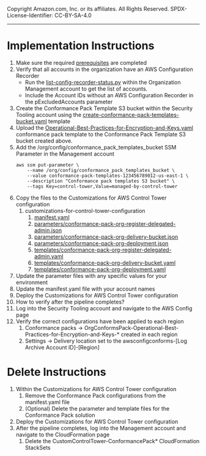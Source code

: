 Copyright Amazon.com, Inc. or its affiliates. All Rights Reserved. SPDX-License-Identifier: CC-BY-SA-4.0

----
   
# Implementation Instructions

1. Make sure the required [prerequisites](../../../../extras/aws-control-tower/prerequisites/README.md) are completed
2. Verify that all accounts in the organization have an AWS Configuration Recorder
   * Run the [list-config-recorder-status.py](../../../../extras/aws-control-tower/helper-scripts/list-config-recorder-status.py) 
     within the Organization Management account to get the list of accounts.
   * Include the Account IDs without an AWS Configuration Recorder in the pExcludedAccounts parameter 
3. Create the Conformance Pack Template S3 bucket within the Security Tooling account using the 
    [create-conformance-pack-templates-bucket.yaml](../documentation/setup/create-conformance-pack-templates-bucket.yaml)
    template
4. Upload the [Operational-Best-Practices-for-Encryption-and-Keys.yaml](../documentation/setup/conformance-pack-templates/Operational-Best-Practices-for-Encryption-and-Keys.yaml) 
   conformance pack template to the Conformance Pack Template S3 bucket created above.
5. Add the /org/config/conformance_pack_templates_bucket SSM Parameter in the Management account
   ```
   aws ssm put-parameter \ 
       --name /org/config/conformance_pack_templates_bucket \ 
       --value conformance-pack-templates-123456789012-us-east-1 \ 
       --description "Conformance pack templates S3 bucket" \
       --tags Key=control-tower,Value=managed-by-control-tower
   ```
6. Copy the files to the Customizations for AWS Control Tower configuration 
   1. customizations-for-control-tower-configuration
       1. [manifest.yaml](manifest.yaml)
       2. [parameters/conformance-pack-org-register-delegated-admin.json](parameters/conformance-pack-org-register-delegated-admin.json)
       3. [parameters/conformance-pack-org-delivery-bucket.json](parameters/conformance-pack-org-delivery-bucket.json)
       4. [parameters/conformance-pack-org-deployment.json](parameters/conformance-pack-org-deployment.json)
       5. [templates/conformance-pack-org-register-delegated-admin.yaml](../templates/conformance-pack-org-register-delegated-admin.yaml)
       6. [templates/conformance-pack-org-delivery-bucket.yaml](../templates/conformance-pack-org-delivery-bucket.yaml) 
       7. [templates/conformance-pack-org-deployment.yaml](../templates/conformance-pack-org-deployment.yaml)
7. Update the parameter files with any specific values for your environment
8. Update the manifest.yaml file with your account names
9. Deploy the Customizations for AWS Control Tower configuration
10. How to verify after the pipeline completes?
   1. Log into the Security Tooling account and navigate to the AWS Config page
   2. Verify the correct configurations have been applied to each region
      1. Conformance packs -> OrgConformsPack-Operational-Best-Practices-for-Encryption-and-Keys-* created in each region
      2. Settings -> Delivery location set to the awsconfigconforms-[Log Archive Account ID]-[Region]
      
      
# Delete Instructions

1. Within the Customizations for AWS Control Tower configuration
   1. Remove the Conformance Pack configurations from the manifest.yaml file
   2. (Optional) Delete the parameter and template files for the Conformance Pack solution
2. Deploy the Customizations for AWS Control Tower configuration
3. After the pipeline completes, log into the Management account and navigate to the CloudFormation page
   1. Delete the CustomControlTower-ConformancePack* CloudFormation StackSets
   